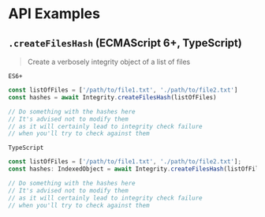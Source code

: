 # API Examples

## `.createFilesHash` (ECMAScript 6+, TypeScript)

> Create a verbosely integrity object of a list of files

`ES6+`

```js
const listOfFiles = ['/path/to/file1.txt', './path/to/file2.txt']
const hashes = await Integrity.createFilesHash(listOfFiles)

// Do something with the hashes here
// It's advised not to modify them
// as it will certainly lead to integrity check failure
// when you'll try to check against them
```

`TypeScript`

```ts
const listOfFiles = ['/path/to/file1.txt', './path/to/file2.txt'];
const hashes: IndexedObject = await Integrity.createFilesHash(listOfFiles);

// Do something with the hashes here
// It's advised not to modify them
// as it will certainly lead to integrity check failure
// when you'll try to check against them
```
